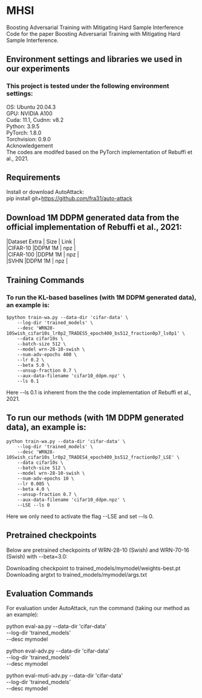 # MHSI
Boosting Adversarial Training with Mitigating Hard Sample Interference
Code for the paper Boosting Adversarial Training with Mitigating Hard Sample Interference.

## Environment settings and libraries we used in our experiments
### This project is tested under the following environment settings:

OS: Ubuntu 20.04.3  
GPU: NVIDIA A100  
Cuda: 11.1, Cudnn: v8.2  
Python: 3.9.5  
PyTorch: 1.8.0  
Torchvision: 0.9.0  
Acknowledgement  
The codes are modifed based on the PyTorch implementation of Rebuffi et al., 2021.  

## Requirements
Install or download AutoAttack:  
pip install git+https://github.com/fra31/auto-attack  
## Download 1M DDPM generated data from the official implementation of Rebuffi et al., 2021:  

|Dataset Extra |	Size    |   Link  |  
|CIFAR-10	   |DDPM	1M	|     npz |    
|CIFAR-100	   |DDPM	1M	|     npz |    
|SVHN	       |DDPM	1M	|     npz |    

## Training Commands
### To run the KL-based baselines (with 1M DDPM generated data), an example is:
```
$python train-wa.py --data-dir 'cifar-data' \
    --log-dir 'trained_models' \
    --desc 'WRN28-10Swish_cifar10s_lr0p2_TRADES5_epoch400_bs512_fraction0p7_ls0p1' \
    --data cifar10s \
    --batch-size 512 \
    --model wrn-28-10-swish \
    --num-adv-epochs 400 \
    --lr 0.2 \
    --beta 5.0 \
    --unsup-fraction 0.7 \
    --aux-data-filename 'cifar10_ddpm.npz' \
    --ls 0.1
 ```  
Here --ls 0.1 is inherent from the the code implementation of Rebuffi et al., 2021.

## To run our methods (with 1M DDPM generated data), an example is:
```
python train-wa.py --data-dir 'cifar-data' \
    --log-dir 'trained_models' \
    --desc 'WRN28-10Swish_cifar10s_lr0p2_TRADES4_epoch400_bs512_fraction0p7_LSE' \
    --data cifar10s \
    --batch-size 512 \
    --model wrn-28-10-swish \
    --num-adv-epochs 10 \
    --lr 0.005 \
    --beta 4.0 \
    --unsup-fraction 0.7 \
    --aux-data-filename 'cifar10_ddpm.npz' \
    --LSE --ls 0
```
Here we only need to activate the flag --LSE and set --ls 0.

## Pretrained checkpoints
Below are pretrained checkpoints of WRN-28-10 (Swish) and WRN-70-16 (Swish) with --beta=3.0:

Downloading checkpoint to trained_models/mymodel/weights-best.pt
Downloading argtxt to trained_models/mymodel/args.txt
## Evaluation Commands
For evaluation under AutoAttack, run the command (taking our method as an example):

python eval-aa.py --data-dir 'cifar-data' \
    --log-dir 'trained_models' \
    --desc mymodel

python eval-adv.py --data-dir 'cifar-data' \
    --log-dir 'trained_models' \
    --desc mymodel

python eval-muti-adv.py --data-dir 'cifar-data' \
    --log-dir 'trained_models' \
    --desc mymodel
